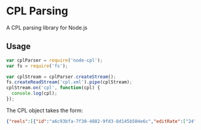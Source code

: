 CPL Parsing
===========

A CPL parsing library for Node.js

Usage
-----

```javascript
var cplParser = require('node-cpl');
var fs = require('fs');

var cplStream = cplParser.createStream();
fs.createReadStream('cpl.xml').pipe(cplStream);
cplStream.on('cpl', function(cpl) {
  console.log(cpl);
});
```

The CPL object takes the form:

```json
{"reels":[{"id":"a6c93bfa-7f30-4882-9fd3-8d145b504e6c","editRate":["24","1"],"frames":312,"aspectRatio":1.85},{"id":"c0fc84ce-2b78-43cf-bec7-309fdb64dd0c","editRate":["24","1"],"frames":63720,"aspectRatio":1.85}],"id":"7b1e5649-ff30-489b-b74a-c2e1060bb590","text":"AIDA-ACT1_FTR_F_IT-DE_DE_51_2K_20090217_AAM","issueDate":"2009-02-04T10:34:09.000Z","issuer":"Arts Alliance Media","creator":"wl-cpl + Wailua v0.4.27","titleText":"AIDA-ACT1_FTR_F_IT-DE_DE_51_2K_20090217_AAM","type":"feature"}
```
